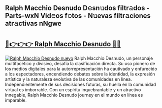 ## Ralph Macchio Desnudo D𝚎sn𝚞dos filtr𝚊dos - Parts-wxN Vid𝚎os f𝚘tos - N𝚞evas filtr𝚊ciones atr𝚊ctivas nNgwe

# <h2><a href="http://mb1104l.tromn.icu/?c=Ralph+Macchio+Desnudo">🔗👉👉👉 Ralph Macchio Desnudo 🔗🔗</a></h2>

[![Ralph Macchio Desnudo nuevo](https://i.imgur.com/pEAQMta.gif)](http://mb1104l.tromn.icu/?c=Ralph+Macchio+Desnudo)
Ralph Macchio Desnudo, un personaje multifacético y divisivo, desafía la clasificación directa. Su uso pionero de los medios digitales para la autorrepresentación ha cautivado y enfurecido a los espectadores, encendiendo debates sobre la identidad, la expresión artística y la naturaleza evolutiva de las comunidades en línea. Independientemente de sus decisiones futuras, su huella en la comunidad virtual es imborrable. Con un espíritu inquebrantable y un atractivo innegable, Ralph Macchio Desnudo journey en el mundo en línea es imparable.
